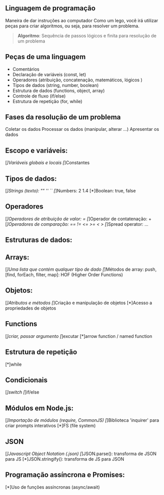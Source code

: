 ## Linguagem de programação

Maneira de dar instruções ao computador
Como um lego, você irá utilizar peças para criar algoritmos, ou seja, para resolver um problema.

>  **Algoritmo**: Sequência de passos lógicos e finita para resolução de um problema

## Peças de uma linguagem

- Comentários
- Declaração de variáveis (const, let)
- Operadores (atribuição, concatenação, matemáticos, lógicos )
- Tipos de dados (string, number, boolean)
- Estrutura de dados (functions, object, array)
- Controle de fluxo (if/else)
- Estrutura de repetição (for, while)

## Fases da resolução de um problema

Coletar os dados 
Processar os dados (manipular, alterar ...)
Apresentar os dados

## Escopo e variáveis:
 [*]Variáveis globais e locais
 [*]Constantes

## Tipos de dados:
 [*]Strings (texto): "" '' ``
 [*]Numbers: 2 1.4
 [*]Boolean: true, false

## Operadores
 [*]Operadores de atribuição de valor: =
 [*]Operador de contatenação: +
 [*]Operadores de comparação: == != <= >= < >
 [*]Spread operator: ...

## Estruturas de dados:

## Arrays:
 [*]Uma lista que contém qualquer tipo de dado
 [*]Métodos de array: push, [find, forEach,  filter, map]: HOF (Higher Order Functions)

## Objetos:
 [*]Atributos e métodos
 [*]Criação e manipulação de objetos
 [*]Acesso a propriedades de objetos
 
## Functions
 [*]criar, passar argumento
 [*]excutar
 [*]arrow function / named function

## Estrutura de repetição
 [*]while
 
## Condicionais
 [*]switch
 [*]if/else

## Módulos em Node.js:
 [*]Importação de módulos (require, CommonJS)
 [*]Biblioteca 'inquirer' para criar prompts interativos
 [*]FS (file system)

## JSON
 [*]Javascript Object Notation (.json)
 [*]JSON.parse(): transforma de JSON para JS
 [*]JSON.stringify(): transforma de JS para JSON

## Programação assíncrona e Promises:
 [*]Uso de funções assíncronas (async/await)
